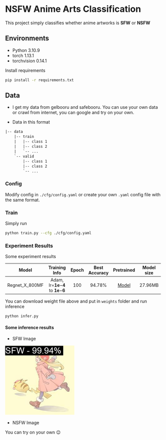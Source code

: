 # NSFW Anime Arts Classification

This project simply classifies whether anime artworks is **SFW** or **NSFW**

## Environments

- Python 3.10.9
- torch 1.13.1
- torchvision 0.14.1

Install requirements

``` bash
pip install -r requirements.txt
```

## Data

- I get my data from gelbooru and safebooru. You can use your own data or crawl from internet, you can google and try on your own.

- Data in this format

``` files
|-- data
    |-- train
    |   |-- class 1
    |   |-- class 2
    |   `-- ...
    `-- valid
        |-- class 1
        |-- class 2
        `-- ...
```

### Config

Modify config in `./cfg/config.yaml` or create your own `.yaml` config file with the same format.

### Train

Simply run 

``` bash
python train.py --cfg ./cfg/config.yaml
```

### Experiment Results

Some experiment results

| Model | Training Info | Epoch | Best Accuracy | Pretrained | Model size |
| --- |:---:| :---: | :---: | :---: | :---: |
| Regnet_X_800MF | Adam, lr=**1e-4** to **1e-6** | 100 | 94.78% | [Model](https://drive.google.com/file/d/1xQDr3NVkyqMf3wDdPBpMScyuBO73VyLn/view?usp=share_link) | 27.96MB |

You can download weight file above and put in `weights` folder and run inference

``` bash
python infer.py
```

#### Some inference results

- SFW Image

![SFW](assets/sfw.jpg "SWF Image")

- NSFW Image 

You can try on your own :wink: